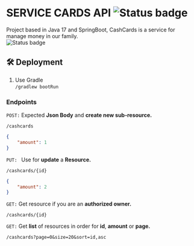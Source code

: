 # **SERVICE CARDS API** ![Status badge](https://img.shields.io/badge/status-in%20progress-yellow) 

Project based in Java 17 and SpringBoot, CashCards is a service for manage money in our family.  
![Status badge](https://img.shields.io/badge/Developed_By-Michell_Arias-green)


## 🛠 Deployment
1. Use Gradle   
`/gradlew bootRun`



### **Endpoints**

 ``POST:`` Expected **Json Body** and **create new sub-resource.**
``` http request
/cashcards
```   
```json
{
	"amount": 1
}
```   

``PUT: `` Use for **update** a **Resource.**
``` http request
/cashcards/{id}
``` 
```json
{
	"amount": 2 
}
```
   
``GET:`` Get resource if you are an **authorized owner.**
``` http request
/cashcards/{id}
``` 


``GET:`` Get **list** of resources in order for **id**, **amount** or **page.**
``` http request
/cashcards?page=0&size=20&sort=id,asc
```

